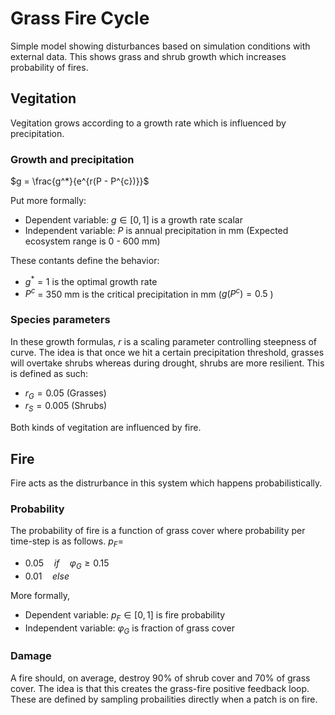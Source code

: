 # Grass Fire Cycle
Simple model showing disturbances based on simulation conditions with external data. This shows grass and shrub growth which increases probability of fires.

## Vegitation
Vegitation grows according to a growth rate which is influenced by precipitation.

### Growth and precipitation
$g = \frac{g^*}{e^{r(P - P^{c})}}$

Put more formally:

- Dependent variable: $g \in [0,1]$ is a growth rate scalar
- Independent variable: $P$ is annual precipitation in mm (Expected ecosystem range is 0 - 600 mm)

These contants define the behavior: 

- $g^* = 1$ is the optimal growth rate
- $P^c$ = 350 mm is the critical precipitation in mm ($g(P^c) = 0.5$ )

### Species parameters
In these growth formulas, $r$ is a scaling parameter controlling steepness of curve. The idea is that once we hit a certain precipitation threshold, grasses will overtake shrubs whereas during drought, shrubs are more resilient. This is defined as such:

- $r_G = 0.05$ (Grasses)
- $r_S = 0.005$ (Shrubs)

Both kinds of vegitation are influenced by fire.

## Fire
Fire acts as the distrurbance in this system which happens probabilistically.

### Probability
The probability of fire is a function of grass cover where probability per time-step is as follows. $p_F =$

- $0.05 \quad if \quad \varphi_{G} \geq 0.15$
- $0.01 \quad else \quad$

More formally,

- Dependent variable: $p_F \in [0,1]$ is fire probability
- Independent variable: $\varphi_{G}$ is fraction of grass cover

### Damage
A fire should, on average, destroy 90% of shrub cover and 70% of grass cover. The idea is that this creates the grass-fire positive feedback loop. These are defined by sampling probailities directly when a patch is on fire.
